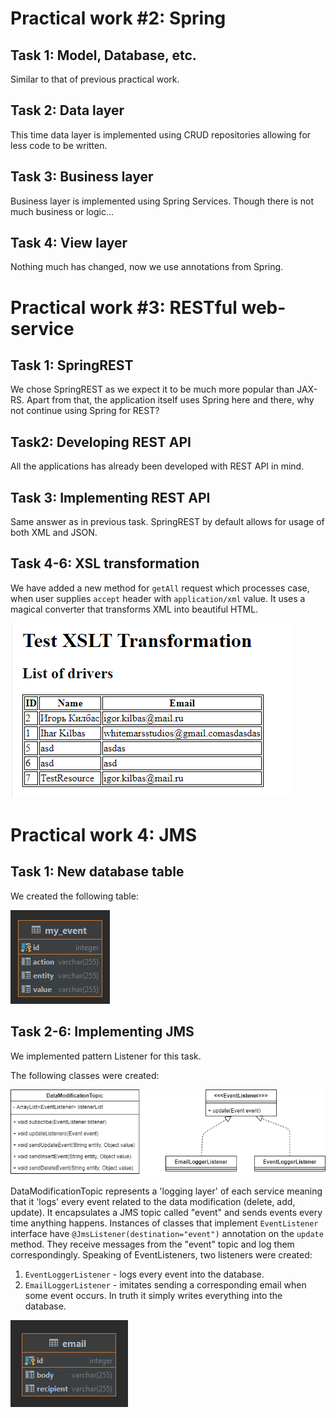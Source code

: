 # Practical work #2: Spring

## Task 1: Model, Database, etc.

Similar to that of previous practical work.

## Task 2: Data layer

This time data layer is implemented using CRUD repositories allowing for less code to
be written.

## Task 3: Business layer

Business layer is implemented using Spring Services. 
Though there is not much business or logic... 

## Task 4: View layer

Nothing much has changed, now we use annotations from Spring.


# Practical work #3: RESTful web-service

## Task 1: SpringREST

We chose SpringREST as we expect it to be much more popular than JAX-RS. Apart from that, the 
application itself uses Spring here and there, why not continue using Spring for REST?

## Task2: Developing REST API

All the applications has already been developed with REST API in mind.

## Task 3: Implementing REST API

Same answer as in previous task. SpringREST by default allows for usage of both
XML and JSON.

## Task 4-6: XSL transformation

We have added a new method for `getAll` request which processes case, when
user supplies `accept` header with `application/xml` value. It uses a magical
converter that transforms XML into beautiful HTML.

![XSLT](images/xslt.png)


# Practical work 4: JMS

## Task 1: New database table

We created the following table:

![Watcher table](images/watcher_table.png)

## Task 2-6: Implementing JMS

We implemented pattern Listener for this task.

The following classes were created:

![JMS](images/jms2.png)

DataModificationTopic represents a 'logging layer' of each service
meaning that it 'logs' every event related to the data modification (delete, add, update).
It encapsulates a JMS topic called "event" and sends events every time anything happens.
Instances of classes that implement `EventListener` interface have `@JmsListener(destination="event")`
annotation on the `update` method. They receive messages from the "event" topic and log them
correspondingly.
Speaking of EventListeners, two listeners were created: 
1. `EventLoggerListener` - logs every event into the database.
2. `EmailLoggerListener` - imitates sending a corresponding email when some event occurs.
In truth it simply writes everything into the database.

![Email](images/email.png)
